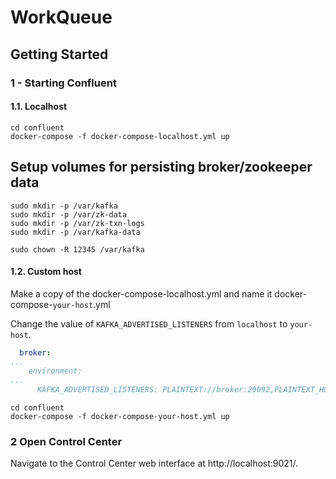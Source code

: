 # WorkQueue

## Getting Started

### 1 - Starting Confluent

#### 1.1. Localhost

```shell script
cd confluent
docker-compose -f docker-compose-localhost.yml up
```

## Setup volumes for persisting broker/zookeeper data

```shell script
sudo mkdir -p /var/kafka
sudo mkdir -p /var/zk-data
sudo mkdir -p /var/zk-txn-logs
sudo mkdir -p /var/kafka-data

sudo chown -R 12345 /var/kafka
```
#### 1.2. Custom host

Make a copy of the docker-compose-localhost.yml and name it docker-compose-`your-host`.yml

Change the value of `KAFKA_ADVERTISED_LISTENERS` from `localhost` to `your-host`.

```yaml
  broker:
...
    environment:
...
      KAFKA_ADVERTISED_LISTENERS: PLAINTEXT://broker:29092,PLAINTEXT_HOST://your-host:9092
```

```shell script
cd confluent
docker-compose -f docker-compose-your-host.yml up
```

### 2 Open Control Center
Navigate to the Control Center web interface at http://localhost:9021/.
